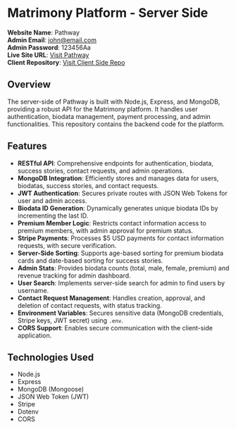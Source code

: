 # Matrimony Platform - Server Side

**Website Name**: Pathway  
**Admin Email**: john@email.com  
**Admin Password**: 123456Aa  
**Live Site URL**: [Visit Pathway](https://pathway-himadree.web.app/)  
**Client Repository**: [Visit Client Side Repo](https://github.com/himadree-chaudhury/assignment_twelve_client)

## Overview
The server-side of Pathway is built with Node.js, Express, and MongoDB, providing a robust API for the Matrimony platform. It handles user authentication, biodata management, payment processing, and admin functionalities. This repository contains the backend code for the platform.

## Features
- **RESTful API**: Comprehensive endpoints for authentication, biodata, success stories, contact requests, and admin operations.
- **MongoDB Integration**: Efficiently stores and manages data for users, biodatas, success stories, and contact requests.
- **JWT Authentication**: Secures private routes with JSON Web Tokens for user and admin access.
- **Biodata ID Generation**: Dynamically generates unique biodata IDs by incrementing the last ID.
- **Premium Member Logic**: Restricts contact information access to premium members, with admin approval for premium status.
- **Stripe Payments**: Processes $5 USD payments for contact information requests, with secure verification.
- **Server-Side Sorting**: Supports age-based sorting for premium biodata cards and date-based sorting for success stories.
- **Admin Stats**: Provides biodata counts (total, male, female, premium) and revenue tracking for admin dashboard.
- **User Search**: Implements server-side search for admin to find users by username.
- **Contact Request Management**: Handles creation, approval, and deletion of contact requests, with status tracking.
- **Environment Variables**: Secures sensitive data (MongoDB credentials, Stripe keys, JWT secret) using `.env`.
- **CORS Support**: Enables secure communication with the client-side application.

## Technologies Used
- Node.js
- Express
- MongoDB (Mongoose)
- JSON Web Token (JWT)
- Stripe
- Dotenv
- CORS